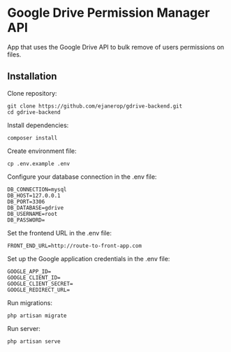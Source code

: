 # Google Drive Permission Manager API

App that uses the Google Drive API to bulk remove of users permissions on files.

## Installation

Clone repository:

```
git clone https://github.com/ejanerop/gdrive-backend.git
cd gdrive-backend
```

Install dependencies:

```
composer install
```

Create environment file:

```
cp .env.example .env
```

Configure your database connection in the .env file:

```
DB_CONNECTION=mysql
DB_HOST=127.0.0.1
DB_PORT=3306
DB_DATABASE=gdrive
DB_USERNAME=root
DB_PASSWORD=
```

Set the frontend URL in the .env file:

```
FRONT_END_URL=http://route-to-front-app.com
```

Set up the Google application credentials in the .env file:

```
GOOGLE_APP_ID=
GOOGLE_CLIENT_ID=
GOOGLE_CLIENT_SECRET=
GOOGLE_REDIRECT_URL=
```

Run migrations:

```
php artisan migrate
```

Run server:

```
php artisan serve
```
